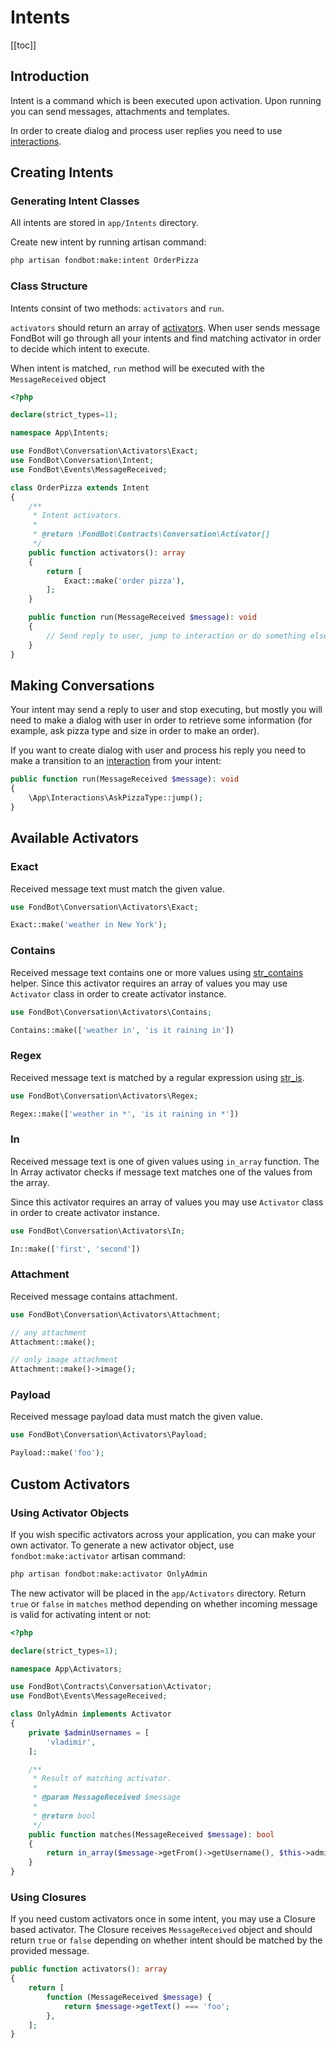 # Intents

[[toc]]

## Introduction
Intent is a command which is been executed upon activation.
Upon running you can send messages, attachments and templates.

In order to create dialog and process user replies you need to use [interactions](/guide/interactions.md).

## Creating Intents

### Generating Intent Classes

All intents are stored in `app/Intents` directory.

Create new intent by running artisan command:

```bash
php artisan fondbot:make:intent OrderPizza
```

### Class Structure

Intents consint of two methods: `activators` and `run`.

`activators` should return an array of [activators](#activators). When user sends message FondBot will go through all your intents and find matching activator in order to decide which intent to execute.

When intent is matched, `run` method will be executed with the `MessageReceived` object

```php
<?php

declare(strict_types=1);

namespace App\Intents;

use FondBot\Conversation\Activators\Exact;
use FondBot\Conversation\Intent;
use FondBot\Events\MessageReceived;

class OrderPizza extends Intent
{
    /**
     * Intent activators.
     *
     * @return \FondBot\Contracts\Conversation\Activator[]
     */
    public function activators(): array
    {
        return [
            Exact::make('order pizza'),
        ];
    }

    public function run(MessageReceived $message): void
    {
        // Send reply to user, jump to interaction or do something else...
    }
}

```

## Making Conversations

Your intent may send a reply to user and stop executing, but mostly you will need to make a dialog with user in order to retrieve some information (for example, ask pizza type and size in order to make an order).

If you want to create dialog with user and process his reply you need to make a transition to an [interaction](/guide/interactions.md) from your intent:

```php
public function run(MessageReceived $message): void
{
    \App\Interactions\AskPizzaType::jump();
}
```

## Available Activators

### Exact

Received message text must match the given value.

```php
use FondBot\Conversation\Activators\Exact;

Exact::make('weather in New York');
```

### Contains

Received message text contains one or more values using [str_contains](https://laravel.com/docs/helpers#method-str-contains) helper.
Since this activator requires an array of values you may use `Activator` class in order to create activator instance.

```php
use FondBot\Conversation\Activators\Contains;

Contains::make(['weather in', 'is it raining in'])
```

### Regex

Received message text is matched by a regular expression using [str_is](https://laravel.com/docs/helpers#method-str-is).

```php
use FondBot\Conversation\Activators\Regex;

Regex::make(['weather in *', 'is it raining in *'])
```

### In

Received message text is one of given values using `in_array` function. 
The In Array activator checks if message text matches one of the values from the array.

Since this activator requires an array of values you may use `Activator` class in order to create activator instance.

```php
use FondBot\Conversation\Activators\In;

In::make(['first', 'second'])
```

### Attachment

Received message contains attachment.

```php
use FondBot\Conversation\Activators\Attachment;

// any attachment
Attachment::make();

// only image attachment
Attachment::make()->image();
```

### Payload

Received message payload data must match the given value.

```php
use FondBot\Conversation\Activators\Payload;

Payload::make('foo');
```

## Custom Activators

### Using Activator Objects

If you wish specific activators across your application, you can make your own activator. To generate a new activator object, use `fondbot:make:activator` artisan command:

```bash
php artisan fondbot:make:activator OnlyAdmin
```

The new activator will be placed in the `app/Activators` directory. Return `true` or `false` in `matches` method depending on whether incoming message is valid for activating intent or not:

```php
<?php

declare(strict_types=1);

namespace App\Activators;

use FondBot\Contracts\Conversation\Activator;
use FondBot\Events\MessageReceived;

class OnlyAdmin implements Activator
{
    private $adminUsernames = [
        'vladimir',
    ];

    /**
     * Result of matching activator.
     *
     * @param MessageReceived $message
     *
     * @return bool
     */
    public function matches(MessageReceived $message): bool
    {
        return in_array($message->getFrom()->getUsername(), $this->adminUsernames, true);
    }
}
```

### Using Closures

If you need custom activators once in some intent, you may use a Closure based activator. The Closure receives `MessageReceived` object and should return `true` or `false` depending on whether intent should be matched by the provided message.

```php
public function activators(): array
{
    return [
        function (MessageReceived $message) {
            return $message->getText() === 'foo';
        },
    ];
}
```